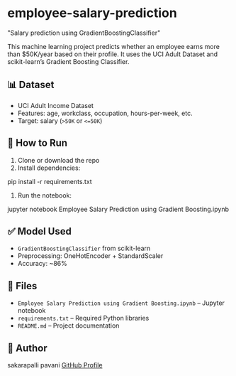 # employee-salary-prediction
"Salary prediction using GradientBoostingClassifier"


This machine learning project predicts whether an employee earns more than $50K/year based on their profile. It uses the UCI Adult Dataset and scikit-learn’s Gradient Boosting Classifier.

## 📊 Dataset
- UCI Adult Income Dataset
- Features: age, workclass, occupation, hours-per-week, etc.
- Target: salary (`>50K` or `<=50K`)

## 🚀 How to Run
1. Clone or download the repo
2. Install dependencies:

pip install -r requirements.txt
1. Run the notebook:

jupyter notebook Employee Salary Prediction using Gradient Boosting.ipynb

## ✅ Model Used
- `GradientBoostingClassifier` from scikit-learn
- Preprocessing: OneHotEncoder + StandardScaler
- Accuracy: ~86%

## 📁 Files
- `Employee Salary Prediction using Gradient Boosting.ipynb` – Jupyter notebook
- `requirements.txt` – Required Python libraries
- `README.md` – Project documentation

## 👤 Author
sakarapalli pavani 
[GitHub Profile](https://github.com/SakarapalliPavani)  
